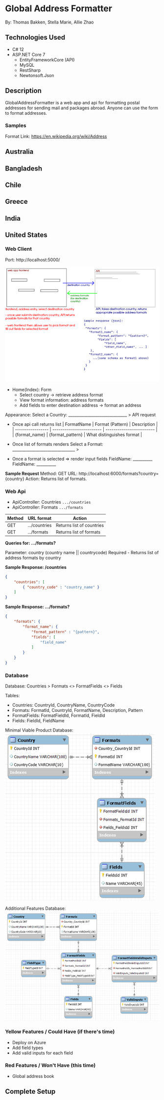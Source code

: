 # Global Address Formatter

By: Thomas Bakken, Stella Marie, Allie Zhao

## Technologies Used
- C# 12
- ASP.NET Core 7
  - EntityFrameworkCore (API)
  - MySQL
  - RestSharp
  - Newtonsoft.Json

## Description

GlobalAddressFormatter is a web app and api for formatting postal addresses for sending mail and packages abroad. Anyone can use the form to format addresses.

### Samples

Format Link: https://en.wikipedia.org/wiki/Address

Australia
-
Bangladesh
-
Chile
-
Greece
-
India
-
United States
-

### Web Client
Port: http://localhost:5000/

![structure diagram of application](./struct_diagram.png)

- Home(Index): Form
  - Select country -> retrieve address format
  - View format information: address formats
  - Add fields to enter destination address -> format an address

Appearance:
Select a Country: ______________________________ > API request

* Once api call returns list
| FormatName        | Format (Pattern)          | Description               |
| ----------------- | ------------------------- | ------------------------- |
| {format_name}     | {format_pattern}          | What distinguishes format |

* Once list of formats renders
Select a Format: ________________________________ >

* Once a format is selected => render input fields
FieldName: __________
FieldName: __________

**Sample Request**
Method: GET
URL: http://localhost:6000/formats?country={country}
Action: Returns list of formats.

### Web Api
- ApiController: Countries ```.../countries```
- ApiController: Formats ```.../formats```

| Method    | URL format        | Action                    |
| --------- | ----------------- | ------------------------- |
| GET       | .../countries     | Returns list of countries |
| GET       | .../formats       | Returns list of formats   |

**Queries for: .../formats?**

Parameter: country (country name || countrycode)
Required - Returns list of address formats by country

**Sample Response: /countries**
```json
{
    "countries": [
        { "country_code" : "country_name" }
    ]
}
```

**Sample Response: .../formats?**
```json
{
    "formats": {
        "format_name": {
            "format_pattern" : "{pattern}",
            "fields": [
                "field_name"
            ]
        }
    }
}
```

### Database
Database: Countries > Formats <> FormatFields <> Fields

Tables:
- Countries: CountryId, CountryName, CountryCode
- Formats: FormatId, CountryId, FormatName, Description, Pattern
- FormatFields: FormatFieldId, FormatId, FieldId
- Fields: FieldId, FieldName

Minimal Viable Product Database:
![Enhanced Entity Relationship Diagram](eer_diagram2.png "Green Phase Diagram")

Additional Features Database:
![Enhanced Entity Relationship Diagram](eer_diagram1.png "Yellow Phase Diagram")

### Yellow Features / Could Have (if there's time)
- Deploy on Azure
- Add field types
- Add valid inputs for each field

### Red Features / Won't Have (this time)
- Global address book

## Complete Setup

